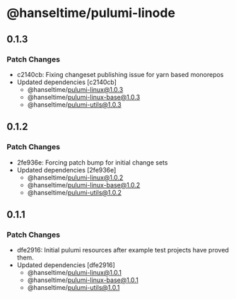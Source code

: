 # @hanseltime/pulumi-linode

## 0.1.3

### Patch Changes

- c2140cb: Fixing changeset publishing issue for yarn based monorepos
- Updated dependencies [c2140cb]
  - @hanseltime/pulumi-linux@1.0.3
  - @hanseltime/pulumi-linux-base@1.0.3
  - @hanseltime/pulumi-utils@1.0.3

## 0.1.2

### Patch Changes

- 2fe936e: Forcing patch bump for initial change sets
- Updated dependencies [2fe936e]
  - @hanseltime/pulumi-linux@1.0.2
  - @hanseltime/pulumi-linux-base@1.0.2
  - @hanseltime/pulumi-utils@1.0.2

## 0.1.1

### Patch Changes

- dfe2916: Initial pulumi resources after example test projects have proved them.
- Updated dependencies [dfe2916]
  - @hanseltime/pulumi-linux@1.0.1
  - @hanseltime/pulumi-linux-base@1.0.1
  - @hanseltime/pulumi-utils@1.0.1
